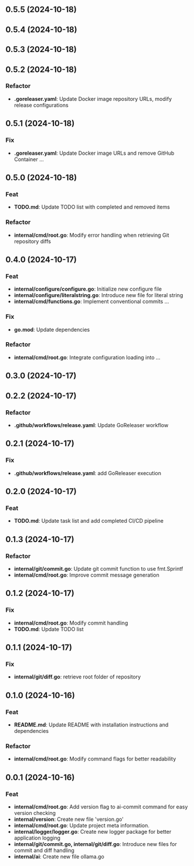 ## 0.5.5 (2024-10-18)

## 0.5.4 (2024-10-18)

## 0.5.3 (2024-10-18)

## 0.5.2 (2024-10-18)

### Refactor

- **.goreleaser.yaml**: Update Docker image repository URLs, modify release configurations

## 0.5.1 (2024-10-18)

### Fix

- **.goreleaser.yaml**: Update Docker image URLs and remove GitHub Container ...

## 0.5.0 (2024-10-18)

### Feat

- **TODO.md**: Update TODO list with completed and removed items

### Refactor

- **internal/cmd/root.go**: Modify error handling when retrieving Git repository diffs

## 0.4.0 (2024-10-17)

### Feat

- **internal/configure/configure.go**: Initialize new configure file
- **internal/configure/literalstring.go**: Introduce new file for literal string
- **internal/cmd/functions.go**: Implement conventional commits ...

### Fix

- **go.mod**: Update dependencies

### Refactor

- **internal/cmd/root.go**: Integrate configuration loading into ...

## 0.3.0 (2024-10-17)

## 0.2.2 (2024-10-17)

### Refactor

- **.github/workflows/release.yaml**: Update GoReleaser workflow

## 0.2.1 (2024-10-17)

### Fix

- **.github/workflows/release.yaml**: add GoReleaser execution

## 0.2.0 (2024-10-17)

### Feat

- **TODO.md**: Update task list and add completed CI/CD pipeline

## 0.1.3 (2024-10-17)

### Refactor

- **internal/git/commit.go**: Update git commit function to use fmt.Sprintf
- **internal/cmd/root.go**: Improve commit message generation

## 0.1.2 (2024-10-17)

### Fix

- **internal/cmd/root.go**: Modify commit handling
- **TODO.md**: Update TODO list

## 0.1.1 (2024-10-17)

### Fix

- **internal/git/diff.go**: retrieve root folder of repository

## 0.1.0 (2024-10-16)

### Feat

- **README.md**: Update README with installation instructions and dependencies

### Refactor

- **internal/cmd/root.go**: Modify command flags for better readability

## 0.0.1 (2024-10-16)

### Feat

- **internal/cmd/root.go**: Add version flag to ai-commit command for easy version checking
- **internal/version**: Create new file 'version.go'
- **internal/cmd/root.go**: Update project meta information.
- **internal/logger/logger.go**: Create new logger package for better application logging
- **internal/git/commit.go, internal/git/diff.go**: Introduce new files for commit and diff handling
- **internal/ai**: Create new file ollama.go
